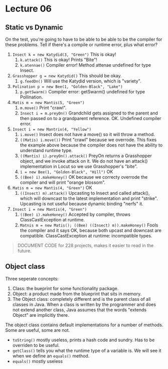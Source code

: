 # Lecture 06

## Static vs Dynamic

On the test, you're going to have to be able to be able to be the compiler for
these problems. Tell if there's a compile or runtime error, plus what error?

1. `Insect k = new Katydid(3, "Green")` This is okay!
   1. `k.attack()` This is okay! Prints "Bite"!
   2. `k.atennae()` Compiler error! Method attenae undefined for type Insect.
2. `Grasshopper g = new Katydid()` This should be okay.
   1. `g.feedOn()` Will use the Katydid version, which is "variety".
3. `Polination p = new Bee(1, "Golden-Black", "Lake")`
   1. `p.getSwarm()` Compiler error: getSwarm() undefined for type Pollination.
4. `Matis m = new Mantis(5, "Green")`
   1. `m.move()` Print "crawl".
   2. `Insect i = m.preyOn()` Grandchild gets assigned to the parent and then
   passed on to a grandparent reference. OK.
   Undefined compiler error.
5. `Insect i = new Mantrix(4, "Yellow")`
   1. `i.move()` Insect does not have a move() so it will throw a method.
   2. `((Matis) i.move())` Print "crawl" because we overrode. This fixes the
   example above because the compiler does not have the ability to understand runtime type.
   3. `((Mantis) i).preyOn().attack()` PreyOn returns a Grasshopper object, and
   we invoke attack on it. We do not have an attack() implementation in Locut
   so we use Grasshopper's "bite".
   4. `i = new Bee(1, "Golden-Black", "Hill")` OK
   5. `((Bee) i).makeHoney()` OK because we correcty overrode the compiler and
   will print "orange blossom".
6. `Matis m = new Mantis(4, "Green")` OK
   1. `((Insect) m).attack()` Upcasting to Insect and called attack(), which
   will downcast to the latest implementation and print "strike". Upcasting is
   not useful because dynamic binding "nerfs" it.
7. `Insect i = new Mantis(4, "Green")`
   1. `((Bee) i).makeHoney()` Accepted by compiler, throws ClassCastException
   at runtime.
   2. `Matnis m = new Matis(); ((Bee) ((Insect) m)).makeHoney()` Fools the
   compiler and it says OK, because both upcast and downcast are compatible.
   ClassCastException at runtime: incompatible types.

> DOCUMENT CODE for 228 projects, makes it easier to read in the future.

## Object class

Three seperate concepts:

1. Class: the bueprint for some functionality package.
2. Object: a product made from the blueprint that sits in memory.
3. The Object class: completely different and is the parent class of all classes
in Java. When a class is written by the programmer and does not extend another
class, Java assumes that the words "extends Object" are implicitly there.

The object class contains default implementations for a number of methods. Some
are useful, some are not.

* `toString()` mostly useless, prints a hash code and sundry. Has to be
overriden to be useful.
* `getClass()` tells you what the runtime type of a variable is. We will see it
when we define an `equals()` method.
* `equals()` mostly useless
